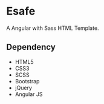 # Esafe
A Angular with Sass HTML Template.

## Dependency

  * HTML5
  * CSS3
  * SCSS
  * Bootstrap
  * jQuery
  * Angular JS
